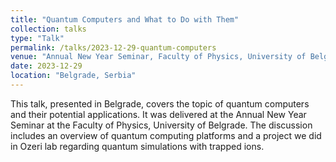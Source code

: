 ```yaml
---
title: "Quantum Computers and What to Do with Them"
collection: talks
type: "Talk"
permalink: /talks/2023-12-29-quantum-computers
venue: "Annual New Year Seminar, Faculty of Physics, University of Belgrade"
date: 2023-12-29
location: "Belgrade, Serbia"
---
```


This talk, presented in Belgrade, covers the topic of quantum computers and their potential applications. It was delivered at the Annual New Year Seminar at the Faculty of Physics, University of Belgrade. The discussion includes an overview of quantum computing platforms and a project we did in Ozeri lab regarding quantum simulations with trapped ions.

